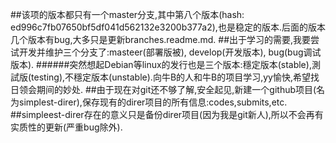 ##该项的版本都只有一个master分支,其中第八个版本(hash: ed996c7fb07650bf5df041d562132e3200b377a2),也是稳定的版本.后面的版本几个版本有bug,大多只是更新branches.readme.md.
##出于学习的需要,我要尝试开发并维护三个分支了:masteer(部署版被), develop(开发版本), bug(bug调试版本).
######突然想起Debian等linux的发行也是三个版本:穩定版本(stable),測試版(testing),不穩定版本(unstable).向牛B的人和牛B的项目学习,yy愉快,希望找日领会期间的妙处.
##由于现在对git还不够了解,安全起见,新建一个github项目(名为simplest-direr),保存现有的direr项目的所有信息:codes,submits,etc.
##simpleest-direr存在的意义只是备份direr项目(因为我是git新人),所以不会再有实质性的更新(严重bug除外).

